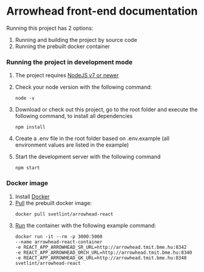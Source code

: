 # Arrowhead front-end documentation

Running this project has 2 options:
1. Running and building the project by source code
2. Running the prebuilt docker container

### Running the project in development mode
1. The project requires [NodeJS v7 or newer](https://nodejs.org/en/download/)
2. Check your node version with the following command:
    ```
    node -v
    ```

3. Download or check out this project, go to the root folder and execute the following command, to install all dependencies
    ```
    npm install
    ```
4. Create a .env file in the root folder based on .env.example (all environment values are listed in the example)
5. Start the development server with the following command
    ```
    npm start
    ```

### Docker image
1. Install [Docker](https://docs.docker.com/install/)
2. [Pull](https://docs.docker.com/engine/reference/commandline/pull/) the prebuilt docker image:
    ```
    docker pull svetlint/arrowhead-react
    ```
3. [Run](https://docs.docker.com/engine/reference/commandline/run/) the container with the following example command:
    ```
    docker run -it --rm -p 3000:5000 
    --name arrowhead-react-container 
    -e REACT_APP_ARROWHEAD_SR_URL=http://arrowhead.tmit.bme.hu:8342 
    -e REACT_APP_ARROWHEAD_ORCH_URL=http://arrowhead.tmit.bme.hu:8340 
    -e REACT_APP_ARROWHEAD_GK_URL=http://arrowhead.tmit.bme.hu:8348 
    svetlint/arrowhead-react
    ```


